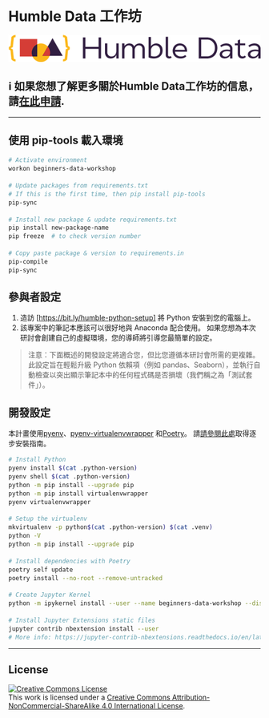# Humble Data 工作坊

[![Humble Data Workshop](./media/humble-data-logo-transparent.png)](https://humbledata.org)

## ℹ️ 如果您想了解更多關於Humble Data工作坊的信息，請[在此申請](https://forms.gle/t5F6iXLsqeNszt3aA).

---

## 使用 pip-tools 載入環境

```bash
# Activate environment
workon beginners-data-workshop

# Update packages from requirements.txt
# If this is the first time, then pip install pip-tools
pip-sync

# Install new package & update requirements.txt
pip install new-package-name
pip freeze  # to check version number

# Copy paste package & version to requirements.in
pip-compile
pip-sync
```

## 參與者設定

1. 造訪 [https://bit.ly/humble-python-setup] 將 Python 安裝到您的電腦上。
2. 該專案中的筆記本應該可以很好地與 Anaconda 配合使用。 如果您想為本次研討會創建自己的虛擬環境，您的導師將引導您最簡單的設定。

> 注意：下面概述的開發設定將適合您，但比您遵循本研討會所需的更複雜。 此設定旨在輕鬆升級 Python 依賴項（例如 pandas、Seaborn），並執行自動檢查以突出顯示筆記本中的任何程式碼是否損壞（我們稱之為「測試套件」）。

## 開發設定

本計畫使用[pyenv](https://github.com/pyenv/pyenv)、[pyenv-virtualenvwrapper](https://github.com/pyenv/pyenv-virtualenvwrapper)
和[Poetry](https://python-poetry.org/docs/)。 請[請參閱此處](https://github.com/CoefficientSystems/coefficient-cookiecutter/blob/develop/%7B%7Bcookiecutter.repo_name%7D%7D/docs/getting_started.md)取得逐步安裝指南。

```bash
# Install Python
pyenv install $(cat .python-version)
pyenv shell $(cat .python-version)
python -m pip install --upgrade pip
python -m pip install virtualenvwrapper
pyenv virtualenvwrapper

# Setup the virtualenv
mkvirtualenv -p python$(cat .python-version) $(cat .venv)
python -V
python -m pip install --upgrade pip

# Install dependencies with Poetry
poetry self update
poetry install --no-root --remove-untracked

# Create Jupyter Kernel
python -m ipykernel install --user --name beginners-data-workshop --display-name "Python (beginners-data-workshop)"

# Install Jupyter Extensions static files
jupyter contrib nbextension install --user
# More info: https://jupyter-contrib-nbextensions.readthedocs.io/en/latest/install.html
```

---

## License

<a rel="license" href="http://creativecommons.org/licenses/by-nc-sa/4.0/"><img alt="Creative Commons License" style="border-width:0" src="https://i.creativecommons.org/l/by-nc-sa/4.0/88x31.png" /></a><br />This work is licensed under a <a rel="license" href="http://creativecommons.org/licenses/by-nc-sa/4.0/">Creative Commons Attribution-NonCommercial-ShareAlike 4.0 International License</a>.
